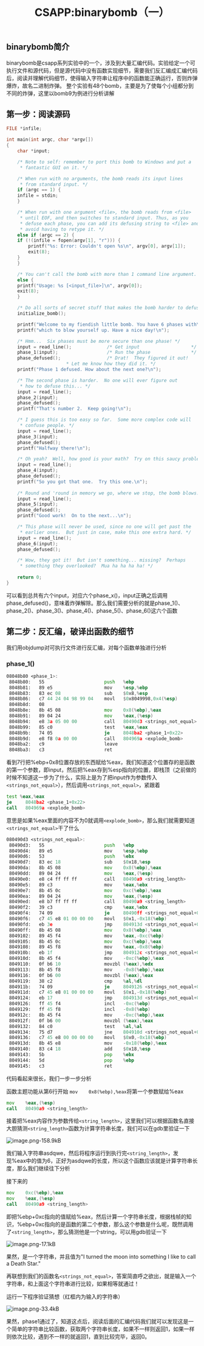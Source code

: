 ﻿---
layout: post
title: CSAPP:binarybomb（一）
category: CSAPP_LAB
description: CSAPP:binarybomb
published: true
---


## binarybomb简介
binarybomb是csapp系列实验中的一个，涉及到大量汇编代码。实验给定一个可执行文件和源代码，但是源代码中没有函数实现细节，需要我们反汇编成汇编代码后，阅读并理解代码细节，使得输入字符串让程序中的函数能正确运行，否则炸弹爆炸，故名二进制炸弹。
整个实验有48个bomb，主要是为了使每个小组都分到不同的炸弹，这里以bomb9为例进行分析讲解

## 第一步：阅读源码
```c
FILE *infile;

int main(int argc, char *argv[])
{
    char *input;

    /* Note to self: remember to port this bomb to Windows and put a 
     * fantastic GUI on it. */

    /* When run with no arguments, the bomb reads its input lines 
     * from standard input. */
    if (argc == 1) {  
	infile = stdin;
    } 

    /* When run with one argument <file>, the bomb reads from <file> 
     * until EOF, and then switches to standard input. Thus, as you 
     * defuse each phase, you can add its defusing string to <file> and
     * avoid having to retype it. */
    else if (argc == 2) {
	if (!(infile = fopen(argv[1], "r"))) {
	    printf("%s: Error: Couldn't open %s\n", argv[0], argv[1]);
	    exit(8);
	}
    }

    /* You can't call the bomb with more than 1 command line argument. */
    else {
	printf("Usage: %s [<input_file>]\n", argv[0]);
	exit(8);
    }

    /* Do all sorts of secret stuff that makes the bomb harder to defuse. */
    initialize_bomb();

    printf("Welcome to my fiendish little bomb. You have 6 phases with\n");
    printf("which to blow yourself up. Have a nice day!\n");

    /* Hmm...  Six phases must be more secure than one phase! */
    input = read_line();             /* Get input                   */
    phase_1(input);                  /* Run the phase               */
    phase_defused();                 /* Drat!  They figured it out!
				      * Let me know how they did it. */
    printf("Phase 1 defused. How about the next one?\n");

    /* The second phase is harder.  No one will ever figure out
     * how to defuse this... */
    input = read_line();
    phase_2(input);
    phase_defused();
    printf("That's number 2.  Keep going!\n");

    /* I guess this is too easy so far.  Some more complex code will
     * confuse people. */
    input = read_line();
    phase_3(input);
    phase_defused();
    printf("Halfway there!\n");

    /* Oh yeah?  Well, how good is your math?  Try on this saucy problem! */
    input = read_line();
    phase_4(input);
    phase_defused();
    printf("So you got that one.  Try this one.\n");
    
    /* Round and 'round in memory we go, where we stop, the bomb blows! */
    input = read_line();
    phase_5(input);
    phase_defused();
    printf("Good work!  On to the next...\n");

    /* This phase will never be used, since no one will get past the
     * earlier ones.  But just in case, make this one extra hard. */
    input = read_line();
    phase_6(input);
    phase_defused();

    /* Wow, they got it!  But isn't something... missing?  Perhaps
     * something they overlooked?  Mua ha ha ha ha! */
    
    return 0;
}
```

可以看到总共有六个input，对应六个phase_x()，input正确之后调用phase_defused()，意味着炸弹解除。那么我们需要分析的就是phase_1()、phase_2()、phase_3()、phase_4()、phase_5()、phase_6()这六个函数

## 第二步：反汇编，破译出函数的细节
我们用objdump对可执行文件进行反汇编，对每个函数单独进行分析
### phase_1()
```asm
08048b80 <phase_1>:
 8048b80:	55                   	push   %ebp
 8048b81:	89 e5                	mov    %esp,%ebp
 8048b83:	83 ec 08             	sub    $0x8,%esp
 8048b86:   c7 44 24 04 98 99 04    movl   $0x8049998,0x4(%esp)
 8048b8d:	08 
 8048b8e:	8b 45 08             	mov    0x8(%ebp),%eax
 8048b91:	89 04 24             	mov    %eax,(%esp)
 8048b94:	e8 3a 05 00 00       	call   80490d3 <strings_not_equal>
 8048b99:	85 c0                	test   %eax,%eax
 8048b9b:	74 05                	je     8048ba2 <phase_1+0x22>
 8048b9d:	e8 f8 0a 00 00       	call   804969a <explode_bomb>
 8048ba2:	c9                   	leave  
 8048ba3:	c3                   	ret    
```
看到7行把%ebp+0x8位置存放的东西赋给%eax，我们知道这个位置存的是函数的第一个参数，即input，然后把%eax存到%esp指向的位置，即栈顶（之前做的时候不知道这一步为了什么，实际上是为了把input作为参数传入`<strings_not_equal>`），然后调用`<strings_not_equal>`，紧跟着

```asm
test %eax,%eax
je     8048ba2 <phase_1+0x22>
call   804969a <explode_bomb>
```

意思是如果%eax里面的内容不为0就调用`<explode_bomb>`，那么我们就需要知道`<strings_not_equal>`干了什么

```asm
080490d3 <strings_not_equal>:
 80490d3:	55                   	push   %ebp
 80490d4:	89 e5                	mov    %esp,%ebp
 80490d6:	53                   	push   %ebx
 80490d7:	83 ec 18             	sub    $0x18,%esp
 80490da:   8b 45 08                mov    0x8(%ebp),%eax
 80490dd:   89 04 24                mov    %eax,(%esp)
 80490e0:   e8 c4 ff ff ff          call   80490a9 <string_length>
 80490e5:   89 c3                   mov    %eax,%ebx
 80490e7:   8b 45 0c                mov    0xc(%ebp),%eax
 80490ea:   89 04 24                mov    %eax,(%esp)
 80490ed:   e8 b7 ff ff ff          call   80490a9 <string_length>
 80490f2:   39 c3                   cmp    %eax,%ebx
 80490f4:   74 09                   je     80490ff <strings_not_equal+0x2c>
 80490f6:   c7 45 e8 01 00 00 00    movl   $0x1,-0x18(%ebp)
 80490fd:   eb 3e                	jmp    804913d <strings_not_equal+0x6a>
 80490ff:	8b 45 08             	mov    0x8(%ebp),%eax
 8049102:	89 45 f4             	mov    %eax,-0xc(%ebp)
 8049105:	8b 45 0c             	mov    0xc(%ebp),%eax
 8049108:	89 45 f8             	mov    %eax,-0x8(%ebp)
 804910b:   eb 1f                	jmp    804912c <strings_not_equal+0x59>
 804910d:   8b 45 f4             	mov    -0xc(%ebp),%eax
 8049110:   0f b6 10             	movzbl (%eax),%edx
 8049113:   8b 45 f8             	mov    -0x8(%ebp),%eax
 8049116:   0f b6 00             	movzbl (%eax),%eax
 8049119:   38 c2                	cmp    %al,%dl
 804911b:   74 09                	je     8049126 <strings_not_equal+0x53>
 804911d:   c7 45 e8 01 00 00 00 	movl   $0x1,-0x18(%ebp)
 8049124:   eb 17                   jmp    804913d <strings_not_equal+0x6a>
 8049126:   ff 45 f4                incl   -0xc(%ebp)
 8049129:   ff 45 f8                incl   -0x8(%ebp)
 804912c:   8b 45 f4                mov    -0xc(%ebp),%eax
 804912f:   0f b6 00                movzbl (%eax),%eax
 8049132:   84 c0                   test   %al,%al
 8049134:   75 d7                   jne    804910d <strings_not_equal+0x3a>
 8049136:   c7 45 e8 00 00 00 00    movl   $0x0,-0x18(%ebp)
 804913d:	8b 45 e8             	mov    -0x18(%ebp),%eax
 8049140:	83 c4 18             	add    $0x18,%esp
 8049143:	5b                   	pop    %ebx
 8049144:	5d                   	pop    %ebp
 8049145:	c3                   	ret    
```

代码看起来很长，我们一步一步分析

函数主题功能从第6行开始
`mov    0x8(%ebp),%eax`将第一个参数赋给%eax

```asm
mov    %eax,(%esp)
call   80490a9 <string_length>
```

接着把%eax内容作为参数传给`<string_length>`，这里我们可以根据函数名直接大胆猜测`<string_length>`函数为计算字符串长度，我们可以在gdb里验证一下

![image.png-158.9kB][1]

我们输入字符串asdqwe，然后将程序运行到执行完`<string_length>`，发现%eax中的值为6，正好为asdqwe的长度，所以这个函数应该就是计算字符串长度，那么我们继续往下分析

接下来的
```asm
mov    0xc(%ebp),%eax
mov    %eax,(%esp)
call   80490a9 <string_length>
```

即把%ebp+0xc指向的值赋给%eax，然后计算一个字符串长度，根据栈帧的知识，%ebp+0xc指向的是函数的第二个参数，那么这个参数是什么呢，既然调用了`<string_length>`，那么猜测他是一个string，可以用gdb验证一下

![image.png-17.1kB][2]

果然，是一个字符串，并且值为"I turned the moon into something I like to call a Death Star."

再联想到我们的函数名`<strings_not_equal>`，答案简直呼之欲出，就是输入一个字符串，和上面这个字符串进行比较，如果相等就通过！

运行一下程序验证猜想（红框内为输入的字符串）

![image.png-33.4kB][3]

果然，phase1通过了，知道这点后，阅读后面的汇编代码我们就可以发现这是一个简单的字符串比较函数，获取两个字符串长度，如果不一样则返回1，如果一样则依次比较，遇到不一样的就返回1，直到比较完毕，返回0。

  [1]: http://static.zybuluo.com/windmelon/yvbr0vyvzujrhkvrqudftady/image.png
  [2]: http://static.zybuluo.com/windmelon/ejgfbilvv0fa1o6dva594xwq/image.png
  [3]: http://static.zybuluo.com/windmelon/1qo1tcpc3i4j94hqvahytqax/image.png